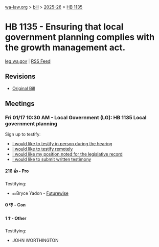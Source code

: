 [wa-law.org](/) > [bill](/bill/) > [2025-26](/bill/2025-26/) > [HB 1135](/bill/2025-26/hb/1135/)

# HB 1135 - Ensuring that local government planning complies with the growth management act.
[leg.wa.gov](https://app.leg.wa.gov/billsummary?BillNumber=1135&Year=2025&Initiative=false) | [RSS Feed](./rss.xml)

## Revisions
* [Original Bill](1/)

## Meetings
### Fri 01/17 10:30 AM - Local Government (LG): HB 1135 Local government planning
Sign up to testify:
* [I would like to testify in person during the hearing](https://app.leg.wa.gov/csi/Testifier/Add?chamber=House&mId=32403&aId=161202&caId=24672&tId=1)
* [I would like to testify remotely](https://app.leg.wa.gov/csi/Testifier/Add?chamber=House&mId=32403&aId=161202&caId=24672&tId=2)
* [I would like my position noted for the legislative record](https://app.leg.wa.gov/csi/Testifier/Add?chamber=House&mId=32403&aId=161202&caId=24672&tId=3)
* [I would like to submit written testimony](https://app.leg.wa.gov/csi/Testifier/Add?chamber=House&mId=32403&aId=161202&caId=24672&tId=4)

#### 216 👍 - Pro
Testifying:
* 💵Bryce Yadon - [Futurewise](/org/futurewise/)

#### 0 👎 - Con

#### 1 ❓ - Other
Testifying:
* JOHN WORTHINGTON
